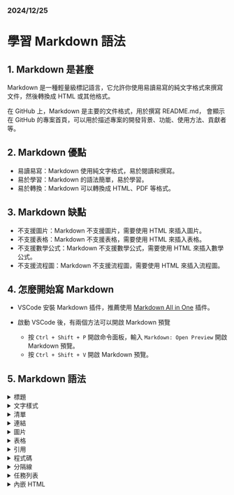 ### 2024/12/25
# 學習 Markdown 語法

## 1. Markdown 是甚麼

Markdown 是一種輕量級標記語言，它允許你使用易讀易寫的純文字格式來撰寫文件，然後轉換成 HTML 或其他格式。

在 GitHub 上，Markdown 是主要的文件格式，用於撰寫 README.md， 會顯示在 GitHub 的專案首頁，可以用於描述專案的開發背景、功能、使用方法、貢獻者等。

## 2. Markdown 優點

- 易讀易寫：Markdown 使用純文字格式，易於閱讀和撰寫。
- 易於學習：Markdown 的語法簡單，易於學習。
- 易於轉換：Markdown 可以轉換成 HTML、PDF 等格式。

## 3. Markdown 缺點

- 不支援圖片：Markdown 不支援圖片，需要使用 HTML 來插入圖片。
- 不支援表格：Markdown 不支援表格，需要使用 HTML 來插入表格。
- 不支援數學公式：Markdown 不支援數學公式，需要使用 HTML 來插入數學公式。
- 不支援流程圖：Markdown 不支援流程圖，需要使用 HTML 來插入流程圖。

## 4. 怎麼開始寫 Markdown

- VSCode 安裝 Markdown 插件，推薦使用 [Markdown All in One](https://marketplace.visualstudio.com/items?itemName=yzhang.markdown-all-in-one) 插件。

- 啟動 VSCode 後，有兩個方法可以開啟 Markdown 預覽
    - 按 `Ctrl + Shift + P` 開啟命令面板，輸入 `Markdown: Open Preview` 開啟 Markdown 預覽。
    - 按 `Ctrl + Shift + V` 開啟 Markdown 預覽。

## 5. Markdown 語法

<details>
<summary>標題</summary>
Markdown 使用 `#` 來表示標題，`#` 越多表示標題層級越高，`#` 後面要空一格，類似 Word 的標題，會自動調整字體大小，最多可以到 6 級。

```markdown
# 標題 1
## 標題 2
### 標題 3
#### 標題 4
##### 標題 5
###### 標題 6
####### 標題 7
```

效果如下：

# 標題 1
## 標題 2
### 標題 3
#### 標題 4
##### 標題 5
###### 標題 6
####### 標題 7
</details>


<details>
<summary>文字樣式</summary>

```markdown
粗體：**粗體**
斜體：*斜體*
粗斜體：***粗斜體***
刪除線：~~刪除線~~
```

效果如下：

粗體：**粗體**

斜體：*斜體*

粗斜體：***粗斜體***

刪除線：~~刪除線~~
</details>

<details>
<summary>清單</summary>

- 無序清單：使用 `-` 或 `*` 來表示無序清單，`-` 或 `*` 後面要空一格。
- 有序清單：使用 `1.` 或 `1)` 來表示有序清單，`1.` 或 `1)` 後面要空一格。
  
```markdown
- 無序清單 1
- 無序清單 2
1. 有序清單 1
2. 有序清單 2
```

效果如下：

- 無序清單 1
- 無序清單 2
1. 有序清單 1
2. 有序清單 2
</details>

<details>
<summary>連結</summary>

Markdown 使用 `[連結文字](連結網址)` 來表示連結，連結文字會變成藍色，點擊後會跳轉到連結網址。

```markdown
[Google](https://www.google.com)
```

效果如下：

[Google](https://www.google.com)
</details>

<details>
<summary>圖片</summary>

Markdown 使用 `![圖片描述](圖片網址)` 來表示圖片，圖片描述會顯示在圖片下方，圖片網址會顯示在圖片上方。

```markdown
![Google](https://www.google.com/images/branding/googlelogo/1x/googlelogo_color_272x92dp.png)
```

效果如下：

![Google](https://www.google.com/images/branding/googlelogo/1x/googlelogo_color_272x92dp.png)
</details>

<details>
<summary>表格</summary>

Markdown 使用 `|` 來表示表格，`|` 後面要空一格。

```markdown
| 標題 1 | 標題 2 | 標題 3 |
| --- | --- | --- |
| 內容 1 | 內容 2 | 內容 3 |
```

效果如下：

| 標題 1 | 標題 2 | 標題 3 |
| --- | --- | --- |
| 內容 1 | 內容 2 | 內容 3 |
</details>

<details>
<summary>引用</summary>

Markdown 使用 `>` 來表示引用，`>` 後面要空一格。

```markdown
> 引用文字
>> 第二層引用
>>> 第三層引用
>
>> 使用>切開引用
>>> 第三層引用

>使用空格切開引用
```

效果如下：
> 引用文字
>> 第二層引用
>>> 第三層引用
>
>> 使用>切開引用
>>> 第三層引用

>使用空格切開引用
</details>

<details>
<summary>程式碼</summary>

- 單行程式碼：使用 \`\`\` 來表示單行程式碼，\`\`\` 後面要空一格。
- 多行程式碼：使用 \`\`\` 來表示多行程式碼，\`\`\` 加上語言名稱，後面要空一格。

```markdown
\`\`\`python
print("Hello, World!")
\`\`\`
```

效果如下：

```python
print("Hello, World!")
```

</details>

<details>
<summary>分隔線</summary>

Markdown 使用 `---` 來表示分隔線，`---` 後面要空一格。

```markdown
---
```

效果如下：

---
</details>

<details>
<summary>任務列表</summary>

Markdown 使用 `- [ ]` 來表示任務列表，`- [ ]` 後面要空一格。

```markdown
- [ ] 任務 1
- [x] 任務 2
```

效果如下：

- [ ] 任務 1
- [x] 任務 2
</details>

<details>
<summary>內嵌 HTML</summary>

Markdown 使用 `<html>` 來表示內嵌 HTML，`<html>` 後面要空一格。

```markdown
<html>
<body>
This is a regular paragraph.

<table>
    <thead>
        <tr>
            <th>Header 1</th>
            <th>Header 2</th>
        </tr>
    </thead>
    <tbody>
        <tr>
            <td>Cell 1</td>
            <td>Cell 2</td>
        </tr>
    </tbody>
</table>

This is another regular paragraph.
</body>
</html>
```

效果如下：

<html>
<body>
This is a regular paragraph.

<table>
    <thead>
        <tr>
            <th>Header 1</th>
            <th>Header 2</th>
        </tr>
    </thead>
    <tbody>
        <tr>
            <td>Cell 1</td>
            <td>Cell 2</td>
        </tr>
    </tbody>
</table>

This is another regular paragraph.
</body>
</html>
</details>
